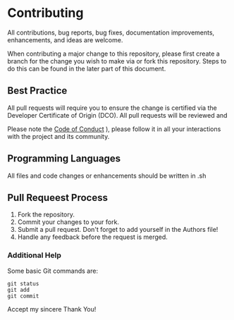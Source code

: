 # Contributing
All contributions, bug reports, bug fixes, documentation improvements, enhancements, and ideas are welcome.


When contributing a major change to this repository, please first create a branch for the change you wish to make via or fork this repository. Steps to do this can be found in the later part of this document. <br/>

## Best Practice
All pull requests will require you to ensure the change is certified via the Developer Certificate of Origin (DCO). All pull requests will be reviewed and 

Please note the [Code of Conduct](https://github.com/LolaD95/github-final-project/blob/main/CODE_OF_CONDUCT.md)
), please follow it in all your interactions with the project and its community.

## Programming Languages
All files and code changes or enhancements should be written in .sh

## Pull Requeest Process
1. Fork the repository. 
2. Commit your changes to your fork. 
3. Submit a pull request. Don't forget to add yourself in the Authors file!
4. Handle any feedback before the request is merged. </ol>

### Additional Help
Some basic Git commands are:
```
git status
git add
git commit
```

Accept my sincere Thank You!
